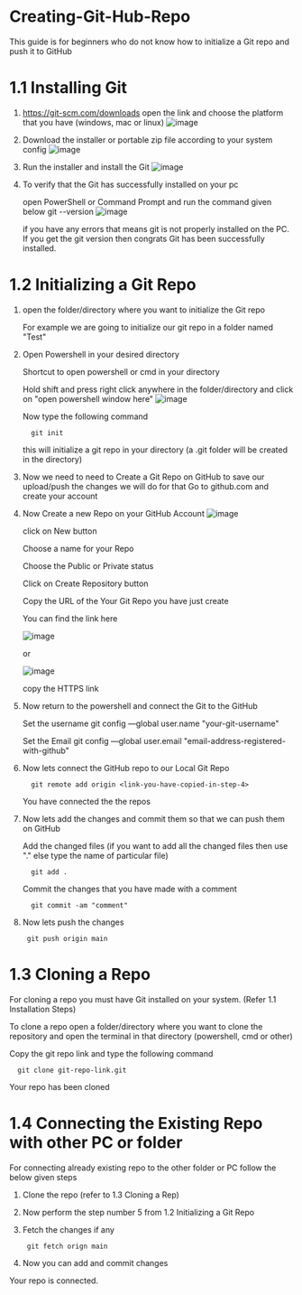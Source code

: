 # Creating-Git-Hub-Repo
This guide is for beginners who do not know how to initialize a Git repo and push it to GitHub

# 1.1 Installing Git

1) https://git-scm.com/downloads open the link and choose the platform that you have (windows, mac or linux)
   ![image](https://github.com/user-attachments/assets/4b5008ae-3ea2-4d57-80f7-dfcc4ff55519)
2) Download the installer or portable zip file according to your system config
   ![image](https://github.com/user-attachments/assets/4c789d4c-33b4-4585-b250-2db91415e750)
3) Run the installer and install the Git
   ![image](https://github.com/user-attachments/assets/78f8fb60-a4ad-4cd2-a8b5-ffdf60efa4ae)
4) To verify that the Git has successfully installed on your pc

   open PowerShell or Command Prompt and run the command given below
       git --version
   ![image](https://github.com/user-attachments/assets/b1f38b38-4702-4849-9ffd-e75d208b1b15)

   if you have any errors that means git is not properly installed on the PC. If you get the git version then congrats Git has been successfully installed.



# 1.2 Initializing a Git Repo

1) open the folder/directory where you want to initialize the Git repo

   For example we are going to initialize our git repo in a folder named "Test"

2) Open Powershell in your desired directory

    Shortcut to open powershell or cmd in your directory

   Hold shift and press right click anywhere in the folder/directory and click on "open powershell window here"
   ![image](https://github.com/user-attachments/assets/8fc0b92d-aa5e-4613-b36d-816a671089da)

   Now type the following command

         git init

   this will initialize a git repo in your directory (a .git folder will be created in the directory)

3) Now we need to need to Create a Git Repo on GitHub to save our upload/push the changes we will do for that
   Go to github.com and create your account
4) Now Create a new Repo on your GitHub Account
      ![image](https://github.com/user-attachments/assets/c742b66c-749b-42f9-8773-6ea5d0884eaa)

   click on New button

   Choose a name for your Repo
   
   Choose the Public or Private status

   Click on Create Repository button

   Copy the URL of the Your Git Repo you have just create

   You can find the link here

   ![image](https://github.com/user-attachments/assets/ae3b3462-3db3-4a25-947f-5a2c15c4b130)

   or

   ![image](https://github.com/user-attachments/assets/6f1c116b-3c19-466a-8b67-634fdab818ce)

   copy the HTTPS link

5) Now return to the powershell and connect the Git to the GitHub

   Set the username
         git config —global user.name "your-git-username"

   Set the Email
         git config —global user.email "email-address-registered-with-github"

7) Now lets connect the GitHub repo to our Local Git Repo

         git remote add origin <link-you-have-copied-in-step-4>

   You have connected the the repos

8) Now lets add the changes and commit them so that we can push them on GitHub

   Add the changed files (if you want to add all the changed files then use "." else type the name of particular file)

         git add .

   Commit the changes that you have made with a comment

         git commit -am "comment"

10) Now lets push the changes

         git push origin main


# 1.3 Cloning a Repo

For cloning a repo you must have Git installed on your system. (Refer 1.1 Installation Steps)

To clone a repo open a folder/directory where you want to clone the repository and open the terminal in that directory (powershell, cmd or other)

Copy the git repo link and type the following command
   
      git clone git-repo-link.git

Your repo has been cloned


# 1.4 Connecting the Existing Repo with other PC or folder

For connecting already existing repo to the other folder or PC follow the below given steps

1) Clone the repo (refer to 1.3 Cloning a Rep)
2) Now perform the step number 5 from 1.2 Initializing a Git Repo
3) Fetch the changes if any

        git fetch orign main

4) Now you can add and commit changes

Your repo is connected.

   







